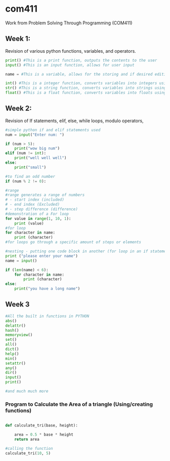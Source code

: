 # com411
Work from Problem Solving Through Programming (COM411)

## Week 1: 
Revision of various python functions, variables, and operators.

```python
print() #This is a print function, outputs the contents to the user
input() #This is an input function, allows for user input

name = #This is a variable, allows for the storing and if desired editing of data

int() #This is a integer function, converts variables into integers using this function, stores whole numbers
str() #This is a string function, converts variables into strings using this function, stores words / letters
float() #This is a float function, converts variables into floats using this function, can store negatives and positives aswell as decimal places
```
## Week 2: 
Revision of If statements, elif, else, while loops, modulo operators, 

```python
#simple python if and elif statements used
num = input("Enter num: ")

if (num > 5):
    print("wow big num")
elif (num != int):
    print("well well well")
else:
    print("small")

#to find an odd number
if (num % 2 != 0):

#range
#range generates a range of numbers
# - start index (included)
# - end index (Excluded)
# - step difference (difference)
#demonstration of a For loop
for value in range(1, 10, 1):
    print (value)
#for loop
for character in name:
    print (character)
#for loops go through a specific amount of steps or elements

#nesting - putting one code block in another (for loop in an if statement, while inside a for)
print ("please enter your name")
name = input()

if (len(name) < 6):
    for character in name:
        print (character)
else:
    print("you have a long name")
```



## Week 3

```python
#All the built in functions in PYTHON 
abs()	
delattr()	
hash()	
memoryview()	
set()
all()	
dict()	
help()	
min()	
setattr()
any()	
dir()	
input()
print()

#and much much more
```

### Program to Calculate the Area of a triangle (Using/creating functions)

```python

def calculate_tri(base, height):

    area = 0.5 * base * height
    return area

#calling the function
calculate_tri(10, 5)

```